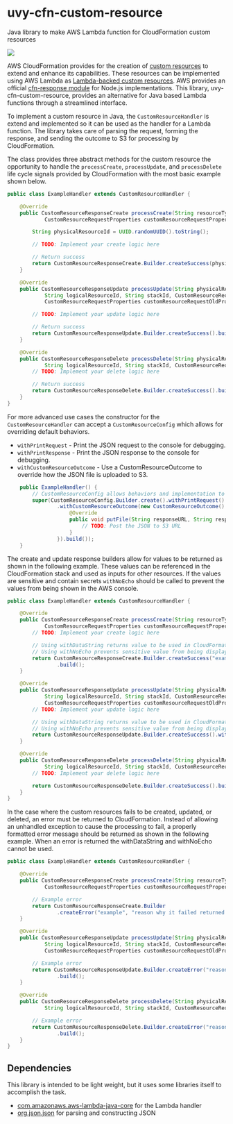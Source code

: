 uvy-cfn-custom-resource
=======================

Java library to make AWS Lambda function for CloudFormation custom resources

[![](https://jitci.com/gh/UnitVectorY-Labs/uvy-cfn-custom-resource/svg)](https://jitci.com/gh/UnitVectorY-Labs/uvy-cfn-custom-resource)

AWS CloudFormation provides for the creation of [custom resources](https://docs.aws.amazon.com/AWSCloudFormation/latest/UserGuide/template-custom-resources.html) to extend and enhance its capabilities.
These resources can be implemented using AWS Lambda as [Lambda-backed custom resources](https://docs.aws.amazon.com/AWSCloudFormation/latest/UserGuide/template-custom-resources-lambda.html).
AWS provides an official [cfn-response module](https://docs.aws.amazon.com/AWSCloudFormation/latest/UserGuide/cfn-lambda-function-code-cfnresponsemodule.html) for Node.js implementations.
This library, uvy-cfn-custom-resource, provides an alternative for Java based Lambda functions through a streamlined interface. 

To implement a custom resource in Java, the `CustomResourceHandler` is extend and implemented so it can be used as the handler for a Lambda function.
The library takes care of parsing the request, forming the response, and sending the outcome to S3 for processing by CloudFormation.

The class provides three abstract methods for the custom resource the opportunity to handle the `processCreate`, `processUpdate`, and `processDelete` life cycle signals provided by CloudFormation with the most basic example shown below.

```java
public class ExampleHandler extends CustomResourceHandler {

	@Override
	public CustomResourceResponseCreate processCreate(String resourceType, String logicalResourceId, String stackId,
			CustomResourceRequestProperties customResourceRequestProperties) {

		String physicalResourceId = UUID.randomUUID().toString();

		// TODO: Implement your create logic here

		// Return success
		return CustomResourceResponseCreate.Builder.createSuccess(physicalResourceId).build();
	}

	@Override
	public CustomResourceResponseUpdate processUpdate(String physicalResourceId, String resourceType,
			String logicalResourceId, String stackId, CustomResourceRequestProperties customResourceRequestProperties,
			CustomResourceRequestProperties customResourceRequestOldProperties) {

		// TODO: Implement your update logic here

		// Return success
		return CustomResourceResponseUpdate.Builder.createSuccess().build();
	}

	@Override
	public CustomResourceResponseDelete processDelete(String physicalResourceId, String resourceType,
			String logicalResourceId, String stackId, CustomResourceRequestProperties customResourceRequestProperties) {
		// TODO: Implement your delete logic here

		// Return success
		return CustomResourceResponseDelete.Builder.createSuccess().build();
	}
}
```

For more advanced use cases the constructor for the `CustomResourceHandler` can accept a `CustomResourceConfig` which allows for overriding default behaviors.

 - `withPrintRequest` - Print the JSON request to the console for debugging.
 - `withPrintResponse` - Print the JSON response to the console for debugging.
 - `withCustomResourceOutcome` - Use a CustomResourceOutcome to override how the JSON file is uploaded to S3.

```java
	public ExampleHandler() {
		// CustomResourceConfig allows behaviors and implementation to be customized
		super(CustomResourceConfig.Builder.create().withPrintRequest().withPrintResponse()
				.withCustomResourceOutcome(new CustomResourceOutcome() {
					@Override
					public void putFile(String responseURL, String responseJson) {
						// TODO: Post the JSON to S3 URL
					}
				}).build());
	}
```


The create and update response builders allow for values to be returned as shown in the following example.
These values can be referenced in the CloudFormation stack and used as inputs for other resources.
If the values are sensitive and contain secrets `withNoEcho` should be called to prevent the values from being shown in the AWS console.

```java
public class ExampleHandler extends CustomResourceHandler {

	@Override
	public CustomResourceResponseCreate processCreate(String resourceType, String logicalResourceId, String stackId,
			CustomResourceRequestProperties customResourceRequestProperties) {
		// TODO: Implement your create logic here

		// Using withDataString returns value to be used in CloudFormation stack
		// Using withNoEcho prevents sensitive value from being displayed in console
		return CustomResourceResponseCreate.Builder.createSuccess("example").withDataString("foo", "bar").withNoEcho()
				.build();
	}

	@Override
	public CustomResourceResponseUpdate processUpdate(String physicalResourceId, String resourceType,
			String logicalResourceId, String stackId, CustomResourceRequestProperties customResourceRequestProperties,
			CustomResourceRequestProperties customResourceRequestOldProperties) {
		// TODO: Implement your update logic here

		// Using withDataString returns value to be used in CloudFormation stack
		// Using withNoEcho prevents sensitive value from being displayed in console
		return CustomResourceResponseUpdate.Builder.createSuccess().withDataString("bar", "foo").withNoEcho().build();
	}

	@Override
	public CustomResourceResponseDelete processDelete(String physicalResourceId, String resourceType,
			String logicalResourceId, String stackId, CustomResourceRequestProperties customResourceRequestProperties) {
		// TODO: Implement your delete logic here

		return CustomResourceResponseDelete.Builder.createSuccess().build();
	}
}
```

In the case where the custom resources fails to be created, updated, or deleted, an error must be returned to CloudFormation.
Instead of allowing an unhandled exception to cause the processing to fail, a properly formatted error message should be returned as shown in the following example.
When an error is returned the withDataString and withNoEcho cannot be used.

```java
public class ExampleHandler extends CustomResourceHandler {

	@Override
	public CustomResourceResponseCreate processCreate(String resourceType, String logicalResourceId, String stackId,
			CustomResourceRequestProperties customResourceRequestProperties) {

		// Example error
		return CustomResourceResponseCreate.Builder
				.createError("example", "reason why it failed returned to CloudFormation").build();
	}

	@Override
	public CustomResourceResponseUpdate processUpdate(String physicalResourceId, String resourceType,
			String logicalResourceId, String stackId, CustomResourceRequestProperties customResourceRequestProperties,
			CustomResourceRequestProperties customResourceRequestOldProperties) {

		// Example error
		return CustomResourceResponseUpdate.Builder.createError("reason why it failed returned to CloudFormation")
				.build();
	}

	@Override
	public CustomResourceResponseDelete processDelete(String physicalResourceId, String resourceType,
			String logicalResourceId, String stackId, CustomResourceRequestProperties customResourceRequestProperties) {

		// Example error
		return CustomResourceResponseDelete.Builder.createError("reason why it failed returned to CloudFormation")
				.build();
	}
}
```

Dependencies
------------

This library is intended to be light weight, but it uses some libraries itself to accomplish the task.

 - [com.amazonaws.aws-lambda-java-core](https://mvnrepository.com/artifact/com.amazonaws/aws-lambda-java-core) for the Lambda handler
 - [org.json.json](https://mvnrepository.com/artifact/org.json/json) for parsing and constructing JSON
